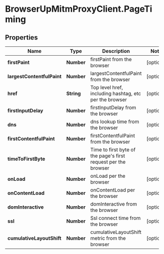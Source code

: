 # BrowserUpMitmProxyClient.PageTiming

## Properties

Name | Type | Description | Notes
------------ | ------------- | ------------- | -------------
**firstPaint** | **Number** | firstPaint from the browser | [optional] 
**largestContentfulPaint** | **Number** | largestContentfulPaint from the browser | [optional] 
**href** | **String** | Top level href, including hashtag, etc per the browser | [optional] 
**firstInputDelay** | **Number** | firstInputDelay from the browser | [optional] 
**dns** | **Number** | dns lookup time from the browser | [optional] 
**firstContentfulPaint** | **Number** | firstContentfulPaint from the browser | [optional] 
**timeToFirstByte** | **Number** | Time to first byte of the page&#39;s first request per the browser | [optional] 
**onLoad** | **Number** | onLoad per the browser | [optional] 
**onContentLoad** | **Number** | onContentLoad per the browser | [optional] 
**domInteractive** | **Number** | domInteractive from the browser | [optional] 
**ssl** | **Number** | Ssl connect time from the browser | [optional] 
**cumulativeLayoutShift** | **Number** | cumulativeLayoutShift metric from the browser | [optional] 


